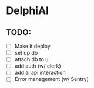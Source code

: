 # DelphiAI

## TODO:

- [ ] Make it deploy
- [ ] set up db
- [ ] attach db to ui
- [ ] add auth (w/ clerk)
- [ ] add ai api interaction
- [ ] Error management (w/ Sentry)
